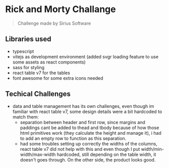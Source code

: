 # Rick and Morty Challange
> Challenge made by Sirius Software

## Libraries used
- typescript
- vitejs as development environment (added svgr loading feature to use some assets as react components)
- sass for styling
- react table v7 for the tables
- font awesome for some extra icons needed

## Techical Challenges
- data and table management has its own challenges, even though im familiar with react table v7, some design details were a bit hardcoded to match them:
    - separation between header and first row, since margins and paddings cant be added to thead and tbody because of how those html primitives work (they calculate the height and manage it), i had to add an empty row to function as this separation.
    - had some troubles setting up correctly the widths of the columns, react table v7 did not help with this and even though I put width/min-width/max-width hardcoded, still depending on the table width, it doesn't goes through. On the other side, the product looks good.